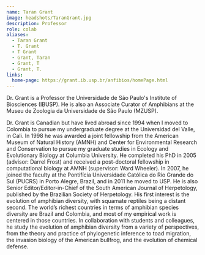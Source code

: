 ```yaml
---
name: Taran Grant
image: headshots/TaranGrant.jpg
description: Professor
role: colab
aliases:
  - Taran Grant
  - T. Grant
  - T Grant
  - Grant, Taran
  - Grant, T
  - Grant, T.
links:
  home-page: https://grant.ib.usp.br/anfibios/homePage.html
---
```


Dr. Grant is a Professor the Universidade de São Paulo's Institute of Biosciences (IBUSP). He is also an Associate Curator of Amphibians at the Museu de Zoologia da Universidade de São Paulo (MZUSP).

Dr. Grant is Canadian but have lived abroad since 1994 when I moved to Colombia to pursue my undergraduate degree at the Universidad del Valle, in Cali. In 1998 he was awarded a joint fellowship from the American Museum of Natural History (AMNH) and Center for Environmental Research and Conservation to pursue my graduate studies in Ecology and Evolutionary Biology at Columbia University. He completed his PhD in 2005 (advisor: Darrel Frost) and received a post-doctoral fellowship in computational biology at AMNH (supervisor: Ward Wheeler). In 2007, he joined the faculty at the Pontifícia Universidade Católica do Rio Grande do Sul (PUCRS) in Porto Alegre, Brazil, and in 2011 he moved to USP. He is also Senior Editor/Editor-in-Chief of the South American Journal of Herpetology, published by the Brazilian Society of Herpetology. His first interest is the evolution of amphibian diversity, with squamate reptiles being a distant second. The world’s richest countries in terms of amphibian species diversity are Brazil and Colombia, and most of my empirical work is centered in those countries. In collaboration with students and colleagues, he study the evolution of amphibian diversity from a variety of perspectives, from the theory and practice of phylogenetic inference to toad migration, the invasion biology of the American bullfrog, and the evolution of chemical defense.
